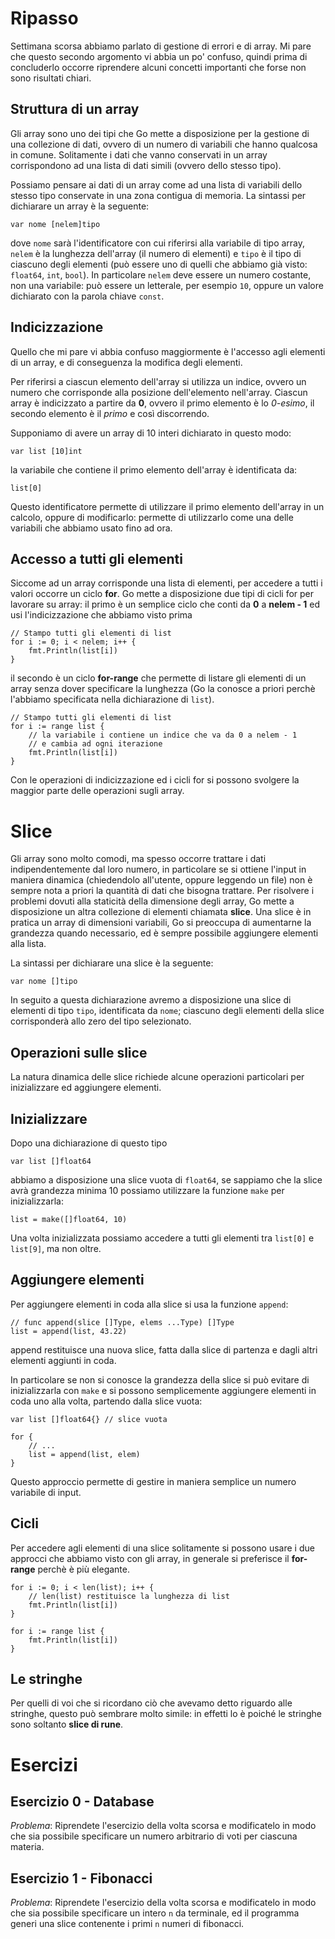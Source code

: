 # Ripasso

Settimana scorsa abbiamo parlato di gestione di errori e di array. Mi
pare che questo secondo argomento vi abbia un po' confuso, quindi
prima di concluderlo occorre riprendere alcuni concetti importanti che
forse non sono risultati chiari.

## Struttura di un array

Gli array sono uno dei tipi che Go mette a disposizione per la
gestione di una collezione di dati, ovvero di un numero di variabili
che hanno qualcosa in comune. Solitamente i dati che vanno conservati
in un array corrispondono ad una lista di dati simili (ovvero dello
stesso tipo).

Possiamo pensare ai dati di un array come ad una lista di variabili
dello stesso tipo conservate in una zona contigua di memoria. La
sintassi per dichiarare un array è la seguente:

	var nome [nelem]tipo

dove ``nome`` sarà l'identificatore con cui riferirsi alla variabile
di tipo array, ``nelem`` è la lunghezza dell'array (il numero di
elementi) e ``tipo`` è il tipo di ciascuno degli elementi (può essere
uno di quelli che abbiamo già visto: ``float64``, ``int``, ``bool``).
In particolare ``nelem`` deve essere un numero costante, non una
variabile: può essere un letterale, per esempio ``10``, oppure un
valore dichiarato con la parola chiave ``const``.

## Indicizzazione

Quello che mi pare vi abbia confuso maggiormente è l'accesso agli
elementi di un array, e di conseguenza la modifica degli elementi.

Per riferirsi a ciascun elemento dell'array si utilizza un indice,
ovvero un numero che corrisponde alla posizione dell'elemento
nell'array. Ciascun array è indicizzato a partire da **0**, ovvero il
primo elemento è lo *0-esimo*, il secondo elemento è il *primo* e così
discorrendo.

Supponiamo di avere un array di 10 interi dichiarato in questo modo:

	var list [10]int

la variabile che contiene il primo elemento dell'array è identificata
da:

	list[0]

Questo identificatore permette di utilizzare il primo elemento
dell'array in un calcolo, oppure di modificarlo: permette di
utilizzarlo come una delle variabili che abbiamo usato fino ad ora.

## Accesso a tutti gli elementi

Siccome ad un array corrisponde una lista di elementi, per accedere a
tutti i valori occorre un ciclo **for**.  Go mette a disposizione due
tipi di cicli for per lavorare su array: il primo è un semplice ciclo
che conti da **0** a **nelem - 1** ed usi l'indicizzazione che abbiamo
visto prima

	// Stampo tutti gli elementi di list
	for i := 0; i < nelem; i++ {
		fmt.Println(list[i])
	}

il secondo è un ciclo **for-range** che permette di listare gli
elementi di un array senza dover specificare la lunghezza (Go la
conosce a priori perchè l'abbiamo specificata nella dichiarazione di
``list``).

	// Stampo tutti gli elementi di list
	for i := range list {
		// la variabile i contiene un indice che va da 0 a nelem - 1
		// e cambia ad ogni iterazione
		fmt.Println(list[i])
	}

Con le operazioni di indicizzazione ed i cicli for si possono svolgere
la maggior parte delle operazioni sugli array.

# Slice

Gli array sono molto comodi, ma spesso occorre trattare i dati
indipendentemente dal loro numero, in particolare se si ottiene
l'input in maniera dinamica (chiedendolo all'utente, oppure leggendo
un file) non è sempre nota a priori la quantità di dati che bisogna
trattare. Per risolvere i problemi dovuti alla staticità della
dimensione degli array, Go mette a disposizione un altra collezione di
elementi chiamata **slice**. Una slice è in pratica un array di
dimensioni variabili, Go si preoccupa di aumentarne la grandezza
quando necessario, ed è sempre possibile aggiungere elementi alla
lista.

La sintassi per dichiarare una slice è la seguente:

	var nome []tipo

In seguito a questa dichiarazione avremo a disposizione una slice di
elementi di tipo ``tipo``, identificata da ``nome``; ciascuno degli
elementi della slice corrisponderà allo zero del tipo selezionato.

## Operazioni sulle slice

La natura dinamica delle slice richiede alcune operazioni particolari
per inizializzare ed aggiungere elementi.

## Inizializzare

Dopo una dichiarazione di questo tipo

	var list []float64

abbiamo a disposizione una slice vuota di ``float64``, se sappiamo che
la slice avrà grandezza minima 10 possiamo utilizzare la funzione
``make`` per inizializzarla:

	list = make([]float64, 10)

Una volta inizializzata possiamo accedere a tutti gli elementi tra
``list[0]`` e ``list[9]``, ma non oltre.

## Aggiungere elementi

Per aggiungere elementi in coda alla slice si usa la funzione
``append``:

	// func append(slice []Type, elems ...Type) []Type
	list = append(list, 43.22)

append restituisce una nuova slice, fatta dalla slice di partenza e
dagli altri elementi aggiunti in coda.

In particolare se non si conosce la grandezza della slice si può
evitare di inizializzarla con ``make`` e si possono semplicemente
aggiungere elementi in coda uno alla volta, partendo dalla slice
vuota:

	var list []float64{} // slice vuota
	
	for {
		// ...
		list = append(list, elem)
	}

Questo approccio permette di gestire in maniera semplice un numero
variabile di input.

## Cicli

Per accedere agli elementi di una slice solitamente si possono usare i
due approcci che abbiamo visto con gli array, in generale si
preferisce il **for-range** perchè è più elegante.

	for i := 0; i < len(list); i++ {
		// len(list) restituisce la lunghezza di list
		fmt.Println(list[i])
	}
	
	for i := range list {
		fmt.Println(list[i])
	}

## Le stringhe

Per quelli di voi che si ricordano ciò che avevamo detto riguardo alle
stringhe, questo può sembrare molto simile: in effetti lo è poiché le
stringhe sono soltanto **slice di rune**.

# Esercizi
## Esercizio 0 - Database

*Problema*: Riprendete l'esercizio della volta scorsa e modificatelo
in modo che sia possibile specificare un numero arbitrario di voti per
ciascuna materia.

## Esercizio 1 - Fibonacci

*Problema*: Riprendete l'esercizio della volta scorsa e modificatelo
in modo che sia possibile specificare un intero ``n`` da terminale, ed
il programma generi una slice contenente i primi ``n`` numeri di
fibonacci.
